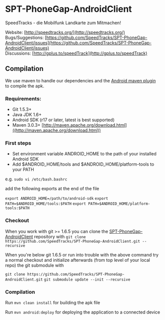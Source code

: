 SPT-PhoneGap-AndroidClient
===========

SpeedTracks - die Mobilfunk Landkarte zum Mitmachen!

Website: [http://speedtracks.org/](http://speedtracks.org/)  
Bugs/Suggestions: [https://github.com/SpeedTracks/SPT-PhoneGap-AndroidClient/issues](https://github.com/SpeedTracks/SPT-PhoneGap-AndroidClient/issues)  
Discussions: [http://gplus.to/speedTrack](http://gplus.to/speedTrack)

Compilation
-----------

We use maven to handle our dependencies and the [Android maven plugin](http://code.google.com/p/maven-android-plugin/) to compile the apk.
### Requirements:
* Git 1.5.3+
* Java JDK 1.6+
* Android SDK (r17 or later, latest is best supported)
* Maven 3.0.3+ [http://maven.apache.org/download.html]((http://maven.apache.org/download.html))

### First steps
* Set environment variable ANDROID_HOME to the path of your installed Android SDK
* Add $ANDROID_HOME/tools and $ANDROID_HOME/platform-tools to your PATH
	
e.g. `sudo vi /etc/bash.bashrc`

add the following exports at the end of the file

`export ANDROID_HOME=/path/to/android-sdk`
`export PATH=$ANDROID_HOME/tools:$PATH`
`export PATH=$ANDROID_HOME/platform-tools:$PATH`
	
### Checkout
When you work with git >= 1.6.5 you can clone the [SPT-PhoneGap-AndroidClient](https://github.com/SpeedTracks/SPT-PhoneGap-AndroidClient.git) repository with
`git clone https://github.com/SpeedTracks/SPT-PhoneGap-AndroidClient.git --recursive`

When you're below git 1.6.5 or run into trouble with the above command try a normal checkout and initialize afterwards (from top level of your local repo) the git submodule with

`git clone https://github.com/SpeedTracks/SPT-PhoneGap-AndroidClient.git`
`git submodule update --init --recursive`

### Compilation
Run `mvn clean install` for building the apk file

Run `mvn android:deploy` for deploying the application to a connected device